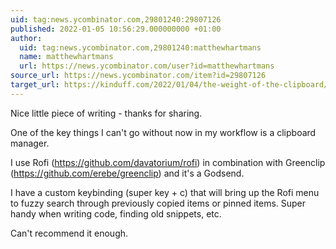 ```yaml
---
uid: tag:news.ycombinator.com,29801240:29807126
published: 2022-01-05 10:56:29.000000000 +01:00
author:
  uid: tag:news.ycombinator.com,29801240:matthewhartmans
  name: matthewhartmans
  url: https://news.ycombinator.com/user?id=matthewhartmans
source_url: https://news.ycombinator.com/item?id=29807126
target_url: https://kinduff.com/2022/01/04/the-weight-of-the-clipboard/
---
```


Nice little piece of writing - thanks for sharing.

One of the key things I can't go without now in my workflow is a clipboard manager.

I use Rofi (https://github.com/davatorium/rofi) in combination with Greenclip (https://github.com/erebe/greenclip) and it's a Godsend.

I have a custom keybinding (super key + c) that will bring up the Rofi menu to fuzzy search through previously copied items or pinned items. Super handy when writing code, finding old snippets, etc.

Can't recommend it enough.